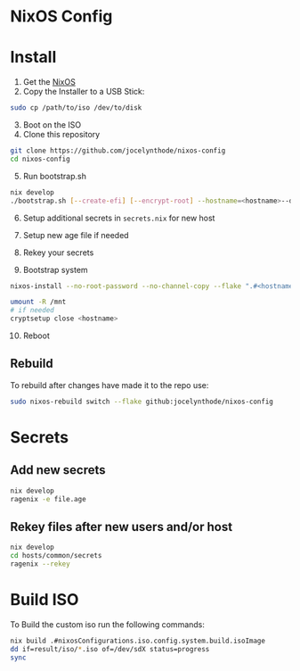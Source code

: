 # NixOS Config

# Install

1. Get the [NixOS](https://channels.nixos.org/nixos-22.05/latest-nixos-minimal-x86_64-linux.iso)
2. Copy the Installer to a USB Stick:

```bash
sudo cp /path/to/iso /dev/to/disk
```

3. Boot on the ISO
4. Clone this repository

```bash
git clone https://github.com/jocelynthode/nixos-config
cd nixos-config
```

5. Run bootstrap.sh

```bash
nix develop
./bootstrap.sh [--create-efi] [--encrypt-root] --hostname=<hostname>--disk=/dev/to/disk
```

6. Setup additional secrets in `secrets.nix` for new host

7. Setup new age file if needed

8. Rekey your secrets

9. Bootstrap system

```bash
nixos-install --no-root-password --no-channel-copy --flake ".#<hostname>"

umount -R /mnt
# if needed
cryptsetup close <hostname>
```

10. Reboot

## Rebuild

To rebuild after changes have made it to the repo use:

```bash
sudo nixos-rebuild switch --flake github:jocelynthode/nixos-config
```

# Secrets

## Add new secrets

```bash
nix develop
ragenix -e file.age
```

## Rekey files after new users and/or host

```bash
nix develop
cd hosts/common/secrets
ragenix --rekey
```

# Build ISO

To Build the custom iso run the following commands:

```bash
nix build .#nixosConfigurations.iso.config.system.build.isoImage
dd if=result/iso/*.iso of=/dev/sdX status=progress
sync

```
